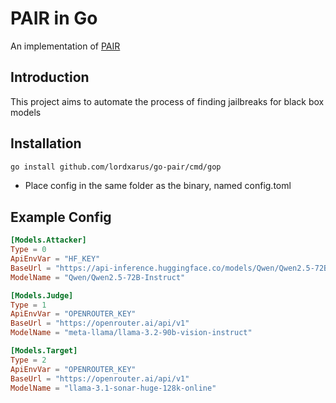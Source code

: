 # PAIR in Go
An implementation of [PAIR](https://jailbreaking-llms.github.io/)

## Introduction 
This project aims to automate the process of finding jailbreaks for black box models

## Installation 

```sh 
go install github.com/lordxarus/go-pair/cmd/gop
```

- Place config in the same folder as the binary, named config.toml
## Example Config
```toml 
[Models.Attacker]
Type = 0
ApiEnvVar = "HF_KEY"
BaseUrl = "https://api-inference.huggingface.co/models/Qwen/Qwen2.5-72B-Instruct/v1"
ModelName = "Qwen/Qwen2.5-72B-Instruct"

[Models.Judge]
Type = 1
ApiEnvVar = "OPENROUTER_KEY"
BaseUrl = "https://openrouter.ai/api/v1"
ModelName = "meta-llama/llama-3.2-90b-vision-instruct"

[Models.Target]
Type = 2
ApiEnvVar = "OPENROUTER_KEY"
BaseUrl = "https://openrouter.ai/api/v1"
ModelName = "llama-3.1-sonar-huge-128k-online"
```